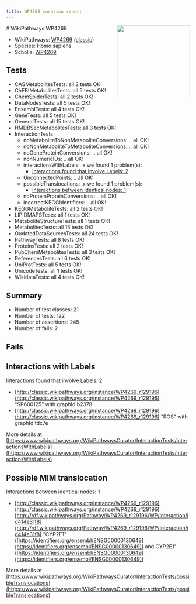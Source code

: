 ```yaml
---
title: WP4269 curation report
---
```


<img style="float: right; width: 200px" src="https://upload.wikimedia.org/wikipedia/commons/thumb/8/83/Wplogo_with_text_500.png/640px-Wplogo_with_text_500.png" />
# WikiPathways WP4269

* WikiPathways: [WP4269](https://wikipathways.org/pathways/WP4269) ([classic](https://classic.wikipathways.org/instance/WP4269))
* Species: Homo sapiens
* Scholia: [WP4269](https://scholia.toolforge.org/wikipathways/WP4269)
## Tests
* CASMetabolitesTests: all 2 tests OK!
* ChEBIMetabolitesTests: all 5 tests OK!
* ChemSpiderTests: all 2 tests OK!
* DataNodesTests: all 5 tests OK!
* EnsemblTests: all 4 tests OK!
* GeneTests: all 5 tests OK!
* GeneralTests: all 15 tests OK!
* HMDBSecMetabolitesTests: all 3 tests OK!
* InteractionTests
    * noMetaboliteToNonMetaboliteConversions: .. all OK!
    * noNonMetaboliteToMetaboliteConversions: .. all OK!
    * noGeneProteinConversions: .. all OK!
    * nonNumericIDs: .. all OK!
    * interactionsWithLabels: .x we found 1 problem(s):
        * [Interactions found that involve Labels: 2](#630d2679)
    * UnconnectedPoints: .. all OK!
    * possibleTranslocations: .x we found 1 problem(s):
        * [Interactions between identical nodes: 1](#1c118206)
    * noProteinProteinConversions: .. all OK!
    * incorrectKEGGIdentifiers: .. all OK!
* KEGGMetaboliteTests: all 2 tests OK!
* LIPIDMAPSTests: all 1 tests OK!
* MetaboliteStructureTests: all 1 tests OK!
* MetabolitesTests: all 15 tests OK!
* OudatedDataSourcesTests: all 24 tests OK!
* PathwayTests: all 8 tests OK!
* ProteinsTests: all 2 tests OK!
* PubChemMetabolitesTests: all 3 tests OK!
* ReferencesTests: all 6 tests OK!
* UniProtTests: all 5 tests OK!
* UnicodeTests: all 1 tests OK!
* WikidataTests: all 4 tests OK!


## Summary

* Number of test classes: 21
* Number of tests: 122
* Number of assertions: 245
* Number of fails: 2

## Fails

<a name="630d2679" />

## Interactions with Labels

Interactions found that involve Labels: 2

* [http://classic.wikipathways.org/instance/WP4269_r129196](http://classic.wikipathways.org/instance/WP4269_r129196) "SP600125" with graphId b2378
* [http://classic.wikipathways.org/instance/WP4269_r129196](http://classic.wikipathways.org/instance/WP4269_r129196) "ROS" with graphId fdc7e


More details at [https://www.wikipathways.org/WikiPathwaysCurator/InteractionTests/interactionsWithLabels](https://www.wikipathways.org/WikiPathwaysCurator/InteractionTests/interactionsWithLabels)

<a name="1c118206" />

## Possible MIM translocation

Interactions between identical nodes: 1

* [http://classic.wikipathways.org/instance/WP4269_r129196](http://classic.wikipathways.org/instance/WP4269_r129196) [http://rdf.wikipathways.org/Pathway/WP4269_r129196/WP/Interaction/id414e31f8](http://rdf.wikipathways.org/Pathway/WP4269_r129196/WP/Interaction/id414e31f8) "CYP2E1" ([https://identifiers.org/ensembl/ENSG00000130649](https://identifiers.org/ensembl/ENSG00000130649)) and 
CYP2E1" ([https://identifiers.org/ensembl/ENSG00000130649](https://identifiers.org/ensembl/ENSG00000130649))


More details at [https://www.wikipathways.org/WikiPathwaysCurator/InteractionTests/possibleTranslocations](https://www.wikipathways.org/WikiPathwaysCurator/InteractionTests/possibleTranslocations)

